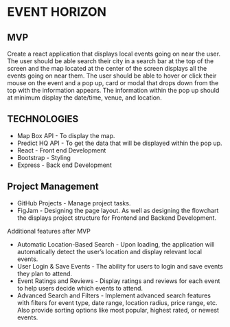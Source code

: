 # EVENT HORIZON

## MVP

Create a react application that displays local events going on near the user.
The user should be able search their city in a search bar at the top of the screen and the map located at the center of the screen displays all the events going on near them. 
The user should be able to hover or click their mouse on the event and a pop up, card or modal that drops down from the top with the information appears. 
The information within the pop up should at minimum display the date/time, venue, and location.

## TECHNOLOGIES

- Map Box API - To display the map.
- Predict HQ API - To get the data that will be displayed within the pop up. 
- React - Front end Development 
- Bootstrap - Styling 
- Express - Back end Development

## Project Management

- GitHub Projects - Manage project tasks. 
- FigJam -  Designing the page layout. As well as designing the flowchart the displays project structure for Frontend and Backend Development.

Additional features after MVP

- Automatic Location-Based Search - Upon loading, the application will automatically detect the user’s location and display relevant local events.
- User Login & Save Events - The ability for users to login and save events they plan to attend.
- Event Ratings and Reviews - Display ratings and reviews for each event to help users decide which events to attend.
- Advanced Search and Filters - Implement advanced search features with filters for event type, date range, location radius, price range, etc. Also provide sorting options like most popular, highest rated, or newest events.
